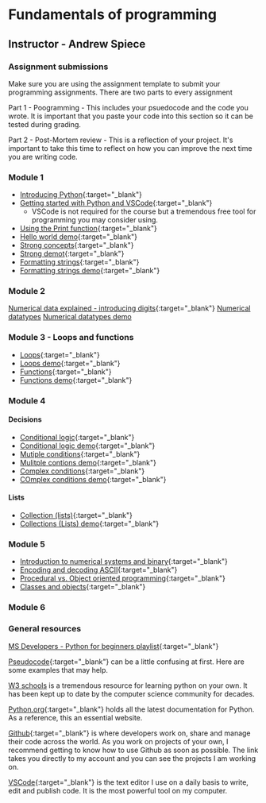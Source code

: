 # Fundamentals of programming

## Instructor - Andrew Spiece

### Assignment submissions

Make sure you are using the assignment template to submit your programming assignments. There are two parts to every assignment

Part 1 - Poogramming - This includes your psuedocode and the code you wrote. It is important that you paste your code into this section so it can be tested during grading.

Part 2 - Post-Mortem review - This is a reflection of your project. It's important to take this time to reflect on how you can improve the next time you are writing code.

### Module 1

* [Introducing Python](https://youtu.be/7XOhibxgBlQ){:target="_blank"}
* [Getting started with Python and VSCode](https://youtu.be/CXZYvNRIAKM){:target="_blank"}
  * VSCode is not required for the course but a tremendous free tool for programming you may consider using.
* [Using the Print function](https://youtu.be/FhoASwgvZHk){:target="_blank"}
* [Hello world demo](https://youtu.be/wWwr0tDSqnE){:target="_blank"}
* [Strong concepts](https://youtu.be/tSebLz1hNpA){:target="_blank"}
* [Strong demot](https://youtu.be/zv3cVJHCqXA){:target="_blank"}
* [Formatting strings](https://youtu.be/bQQqxysLIGE){:target="_blank"}
* [Formatting strings demo](https://youtu.be/E850-MF22P0){:target="_blank"}

### Module 2

[Numerical data explained - introducing digits](https://youtu.be/YDDqe60omL0){:target="_blank"}
[Numerical datatypes](https://youtu.be/5yhn0MFLcu8)
[Numerical datatypes demo](https://youtu.be/T1j2tfZK7OI)

### Module 3 - Loops and functions

* [Loops](https://youtu.be/LrOAl8vUFHY){:target="_blank"}
* [Loops demo](https://youtu.be/rAvD-6MpTw4){:target="_blank"}
* [Functions](https://youtu.be/nrCAxXfRU28){:target="_blank"}
* [Functions demo](https://youtu.be/C9ZEGqGHXms){:target="_blank"}

### Module 4

#### Decisions

* [Conditional logic](https://youtu.be/5pPKYWqkoek){:target="_blank"}
* [Conditional logic demo](https://youtu.be/zqVmqtTLmgw){:target="_blank"}
* [Mutiple conditions](https://youtu.be/oYaGJBMoXok){:target="_blank"}
* [Mulitple contions demo](https://youtu.be/J9luo4cODzM){:target="_blank"}
* [Complex conditions](https://youtu.be/IBOHc87yFYw){:target="_blank"}
* [COmplex conditions demo](https://youtu.be/Iui6K2STtbA){:target="_blank"}

#### Lists

* [Collection (lists)](https://youtu.be/beA8IsY3mQs){:target="_blank"}
* [Collections (Lists) demo](https://youtu.be/4PaSlXNjawM){:target="_blank"}

### Module 5

* [Introduction to numerical systems and binary](https://youtu.be/ku4KOFQ-bB4){:target="_blank"}
* [Encoding and decoding ASCII](https://youtu.be/z_URHQzlFro){:target="_blank"}
* [Procedural vs. Object oriented programming](https://youtu.be/z_URHQzlFro){:target="_blank"}
* [Classes and objects](https://youtu.be/apACNr7DC_s){:target="_blank"}

### Module 6

### General resources

[MS Developers - Python for beginners playlist](https://youtube.com/playlist?list=PLlrxD0HtieHhS8VzuMCfQD4uJ9yne1mE6){:target="_blank"}

[Pseudocode](https://sites.google.com/a/ismanila.org/oliverab_cp/python/pseudocode){:target="_blank"} can be a little confusing at first. Here are some examples that may help.

[W3 schools](https://www.w3schools.com/python/default.asp{:target="_blank"}) is a tremendous resource for learning python on your own. It has been kept up to date by the computer science community for decades.

[Python.org](https://www.python.org/){:target="_blank"} holds all the latest documentation for Python. As a reference, this an essential website.

[Github](https://github.com/aspiece){:target="_blank"} is where developers work on, share and manage their code across the world. As you work on projects of your own, I recommend getting to know how to use Github as soon as possible. The link takes you directly to my account and you can see the projects I am working on.

[VSCode](https://code.visualstudio.com/){:target="_blank"} is the text editor I use on a daily basis to write, edit and publish code. It is the most powerful tool on my computer.
